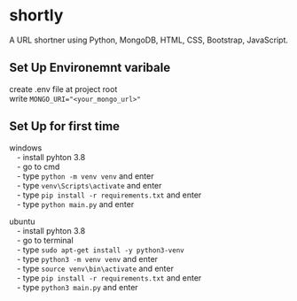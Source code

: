 # shortly
A URL shortner using Python, MongoDB, HTML, CSS, Bootstrap, JavaScript.

## Set Up Environemnt varibale
create .env file at project root<br />
write `MONGO_URI="<your_mongo_url>"`<br />

## Set Up for first time
windows<br />
    &emsp;- install pyhton 3.8<br />
    &emsp;- go to cmd<br />
    &emsp;- type `python -m venv venv` and enter<br />
    &emsp;- type `venv\Scripts\activate` and enter<br />
    &emsp;- type `pip install -r requirements.txt` and enter<br />
    &emsp;- type `python main.py` and enter<br />

ubuntu<br />
    &emsp;- install pyhton 3.8<br />
    &emsp;- go to terminal<br />
    &emsp;- type `sudo apt-get install -y python3-venv`<br />
    &emsp;- type `python3 -m venv venv` and enter<br />
    &emsp;- type `source venv\bin\activate` and enter<br />
    &emsp;- type `pip install -r requirements.txt` and enter<br />
    &emsp;- type `python3 main.py` and enter<br />
